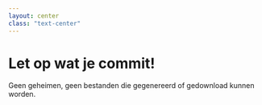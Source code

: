 ```yaml
---
layout: center
class: "text-center"
---
```


# Let op wat je commit!

<span class="font-extralight">
  Geen geheimen, geen bestanden die gegenereerd of gedownload kunnen worden.
</span>
